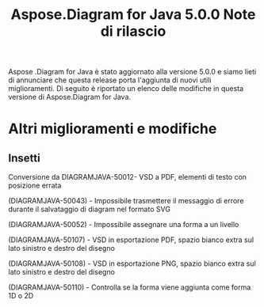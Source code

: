 ﻿---
title: Aspose.Diagram for Java 5.0.0 Note di rilascio
type: docs
weight: 100
url: /it/java/aspose-diagram-for-java-5-0-0-release-notes/
---
Aspose .Diagram for Java è stato aggiornato alla versione 5.0.0 e siamo lieti di annunciare che questa release porta l'aggiunta di nuovi utili miglioramenti.
Di seguito è riportato un elenco delle modifiche in questa versione di Aspose.Diagram for Java.
# **Altri miglioramenti e modifiche**
## **Insetti**
Conversione da DIAGRAMJAVA-50012- VSD a PDF, elementi di testo con posizione errata

(DIAGRAMJAVA-50043) - Impossibile trasmettere il messaggio di errore durante il salvataggio di diagram nel formato SVG

(DIAGRAMJAVA-50052) - Impossibile assegnare una forma a un livello

(DIAGRAMJAVA-50107) - VSD in esportazione PDF, spazio bianco extra sul lato sinistro e destro del disegno

(DIAGRAMJAVA-50108) - VSD in esportazione PNG, spazio bianco extra sul lato sinistro e destro del disegno

(DIAGRAMJAVA-50110) - Controlla se la forma viene aggiunta come forma 1D o 2D
